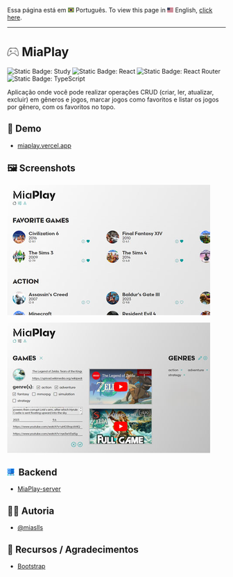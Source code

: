 Essa página está em <img src="assets/img/flag-pt-br.png" width="14" alt="Português"> Português.
To view this page in <img src="assets/img/flag-en.png" width="14" alt="English"> English, [click here](./README.md).

---

# <img src="assets/img/logo.svg" height="20" alt="Project logo"> MiaPlay

![Static Badge: Study](https://img.shields.io/badge/study-blue)
![Static Badge: React](https://img.shields.io/badge/React-5a5a5a?logo=react)
![Static Badge: React Router](https://img.shields.io/badge/React_Router-5a5a5a?logo=reactrouter)
![Static Badge: TypeScript](https://img.shields.io/badge/TypeScript-5a5a5a?logo=typescript)

Aplicação onde você pode realizar operações CRUD (criar, ler, atualizar, excluir) em gêneros e jogos, marcar jogos como favoritos e listar os jogos por gênero, com os favoritos no topo.

## 🔗 Demo

- [miaplay.vercel.app](https://miaplay.vercel.app/)

## 🖼️ Screenshots

[<img src="assets/img/thumb-01.jpg" alt="MiaMood App Screenshot">](assets/img/screenshot-01.jpg)

[<img src="assets/img/thumb-02.jpg" alt="MiaMood App Screenshot">](assets/img/screenshot-02.jpg)

## <img src="assets/img/server.png" width="16" alt="Server icon">&nbsp; Backend

- [MiaPlay-server](https://github.com/miaslls/MiaPlay-server#readme)

## 👩‍💻 Autoria

- [@miaslls](https://www.github.com/miaslls)

## 🫶 Recursos / Agradecimentos

- [Bootstrap](https://icons.getbootstrap.com/)
